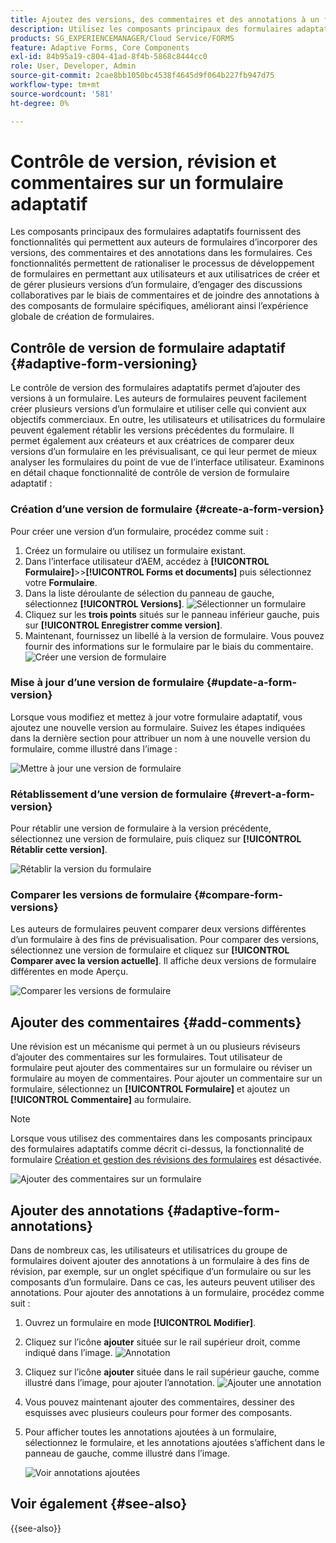 ```yaml
---
title: Ajoutez des versions, des commentaires et des annotations à un formulaire.
description: Utilisez les composants principaux des formulaires adaptatifs pour ajouter des commentaires, des annotations et des versions à un formulaire adaptatif.
products: SG_EXPERIENCEMANAGER/Cloud Service/FORMS
feature: Adaptive Forms, Core Components
exl-id: 84b95a19-c804-41ad-8f4b-5868c8444cc0
role: User, Developer, Admin
source-git-commit: 2cae8bb1050bc4538f4645d9f064b227fb947d75
workflow-type: tm+mt
source-wordcount: '581'
ht-degree: 0%

---
```


# Contrôle de version, révision et commentaires sur un formulaire adaptatif

<!--Before you can use versionings, comments, and annotations in an Adaptive Form, you must ensure you have [enabled Adaptive Form Core Components](
https://experienceleague.adobe.com/fr/docs/experience-manager-cloud-service/content/forms/setup-configure-migrate/enable-adaptive-forms-core-components).-->

<!--Adaptive Form Core Components facilitates to add versionings, comments, and annotations to a form. These features helps form authors and users to enhance the form development process where they can create multiple versions of a form, collaborate and add their comments to a form, and add annotations to form components.-->

Les composants principaux des formulaires adaptatifs fournissent des fonctionnalités qui permettent aux auteurs de formulaires d’incorporer des versions, des commentaires et des annotations dans les formulaires. Ces fonctionnalités permettent de rationaliser le processus de développement de formulaires en permettant aux utilisateurs et aux utilisatrices de créer et de gérer plusieurs versions d’un formulaire, d’engager des discussions collaboratives par le biais de commentaires et de joindre des annotations à des composants de formulaire spécifiques, améliorant ainsi l’expérience globale de création de formulaires.


## Contrôle de version de formulaire adaptatif {#adaptive-form-versioning}

Le contrôle de version des formulaires adaptatifs permet d’ajouter des versions à un formulaire. Les auteurs de formulaires peuvent facilement créer plusieurs versions d’un formulaire et utiliser celle qui convient aux objectifs commerciaux. En outre, les utilisateurs et utilisatrices du formulaire peuvent également rétablir les versions précédentes du formulaire. Il permet également aux créateurs et aux créatrices de comparer deux versions d’un formulaire en les prévisualisant, ce qui leur permet de mieux analyser les formulaires du point de vue de l’interface utilisateur. Examinons en détail chaque fonctionnalité de contrôle de version de formulaire adaptatif :

### Création d’une version de formulaire {#create-a-form-version}

Pour créer une version d’un formulaire, procédez comme suit :

1. Créez un formulaire ou utilisez un formulaire existant.
1. Dans l’interface utilisateur d’AEM, accédez à **[!UICONTROL Formulaire]**>>**[!UICONTROL Forms et documents]** puis sélectionnez votre **Formulaire**.
1. Dans la liste déroulante de sélection du panneau de gauche, sélectionnez **[!UICONTROL Versions]**.
   ![Sélectionner un formulaire](select-a-form.png)
1. Cliquez sur les **trois points** situés sur le panneau inférieur gauche, puis sur **[!UICONTROL Enregistrer comme version]**.
1. Maintenant, fournissez un libellé à la version de formulaire. Vous pouvez fournir des informations sur le formulaire par le biais du commentaire.
   ![Créer une version de formulaire](create-a-form-version.png)

### Mise à jour d’une version de formulaire {#update-a-form-version}

Lorsque vous modifiez et mettez à jour votre formulaire adaptatif, vous ajoutez une nouvelle version au formulaire. Suivez les étapes indiquées dans la dernière section pour attribuer un nom à une nouvelle version du formulaire, comme illustré dans l’image :

![Mettre à jour une version de formulaire](update-a-form-version.png)

### Rétablissement d’une version de formulaire {#revert-a-form-version}

Pour rétablir une version de formulaire à la version précédente, sélectionnez une version de formulaire, puis cliquez sur **[!UICONTROL Rétablir cette version]**.

![Rétablir la version du formulaire](revert-form-version.png)

### Comparer les versions de formulaire {#compare-form-versions}

Les auteurs de formulaires peuvent comparer deux versions différentes d’un formulaire à des fins de prévisualisation. Pour comparer des versions, sélectionnez une version de formulaire et cliquez sur **[!UICONTROL Comparer avec la version actuelle]**. Il affiche deux versions de formulaire différentes en mode Aperçu.

![Comparer les versions de formulaire](compare-form-versions.png)

## Ajouter des commentaires {#add-comments}

Une révision est un mécanisme qui permet à un ou plusieurs réviseurs d’ajouter des commentaires sur les formulaires. Tout utilisateur de formulaire peut ajouter des commentaires sur un formulaire ou réviser un formulaire au moyen de commentaires. Pour ajouter un commentaire sur un formulaire, sélectionnez un **[!UICONTROL Formulaire]** et ajoutez un **[!UICONTROL Commentaire]** au formulaire.

>[!NOTE]
> Lorsque vous utilisez des commentaires dans les composants principaux des formulaires adaptatifs comme décrit ci-dessus, la fonctionnalité de formulaire [Création et gestion des révisions des formulaires](/help/forms/create-reviews-forms.md) est désactivée.


![Ajouter des commentaires sur un formulaire](form-comments.png)

## Ajouter des annotations {#adaptive-form-annotations}

Dans de nombreux cas, les utilisateurs et utilisatrices du groupe de formulaires doivent ajouter des annotations à un formulaire à des fins de révision, par exemple, sur un onglet spécifique d’un formulaire ou sur les composants d’un formulaire. Dans ce cas, les auteurs peuvent utiliser des annotations. Pour ajouter des annotations à un formulaire, procédez comme suit :

1. Ouvrez un formulaire en mode **[!UICONTROL Modifier]**.

1. Cliquez sur l’icône **ajouter** située sur le rail supérieur droit, comme indiqué dans l’image.
   ![Annotation](annotation.png)

1. Cliquez sur l’icône **ajouter** située dans le rail supérieur gauche, comme illustré dans l’image, pour ajouter l’annotation.
   ![ Ajouter une annotation ](add-annotation.png)

1. Vous pouvez maintenant ajouter des commentaires, dessiner des esquisses avec plusieurs couleurs pour former des composants.

1. Pour afficher toutes les annotations ajoutées à un formulaire, sélectionnez le formulaire, et les annotations ajoutées s’affichent dans le panneau de gauche, comme illustré dans l’image.

   ![Voir annotations ajoutées](see-annotations.png)

## Voir également {#see-also}

{{see-also}}
